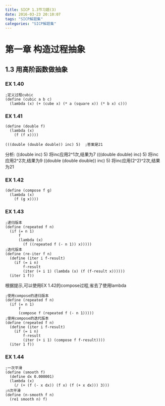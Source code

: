 ```yaml
---
title: SICP 1.3节习题(3)
date: 2016-03-23 20:10:07
tags: "SICP解题集"
categories: "SICP解题集"
---
```


# 第一章 构造过程抽象
  
## 1.3 用高阶函数做抽象

### EX 1.40

```
;定义过程cubic
(define (cubic a b c)
  (lambda (x) (+ (cube x) (* a (square x)) (* b x) c)))
```

### EX 1.41

```
(define (double f)
  (lambda (x)
    (f (f x))))
```

```
(((double (double double)) inc) 5)  ;答案是21
```

分析: 
((double inc) 5) 					将inc应用2^1次,结果为7
(((double double) inc) 5)			将inc应用2^2次,结果为9
((double (double double)) inc) 5)	将inc应用(2^2)^2次,结果为21

### EX 1.42

```
(define (compose f g)
  (lambda (x)
    (f (g x))))
```

### EX 1.43

```
;递归版本
(define (repeated f n)
  (if (= n 1)
      f
      (lambda (x)
        (f ((repeated f (- n 1)) x)))))
;迭代版本
(define (re-iter f n)
  (define (iter i f-result)
    (if (= i n)
        f-result
        (iter (+ i 1) (lambda (x) (f (f-result x))))))
  (iter 1 f))
```

根据提示,可以使用EX 1.42的compose过程,省去了使用lambda

```
;使用compose的递归版本
(define (repeated f n)
  (if (= n 1)
      f
      (compose f (repeated f (- n 1)))))
;使用compose的迭代版本
(define (repeated f n)
  (define (iter i f-result)
    (if (= i n)
        f-result
        (iter (+ i 1) (compose f f-result))))
  (iter 1 f))
```

### EX 1.44

```
;一次平滑
(define (smooth f)
  (define dx 0.000001)
  (lambda (x)
    (/ (+ (f (- x dx)) (f x) (f (+ x dx))) 3))) 
;n次平滑
(define (n-smooth f n)
  (re1 smooth n) f)
```